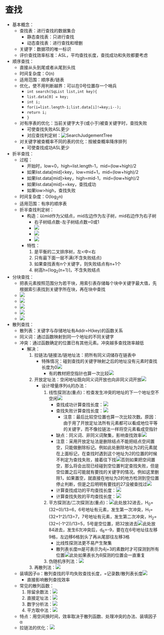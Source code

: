 # 查找
- 基本概念：
  - 查找表：进行查找的数据集合
    - 静态查找表：只进行查找
    - 动态查找表：进行查找和增删
  - 关键字：数据项的唯一标识
  - 评价查找效率标准：ASL，平均查找长度，查找成功和失败都要考虑
- 顺序查找：
  - 直接从头到尾或者从尾到头找
  - 时间复杂度：O(n)
  - 适用范围：顺序表/链表
  - 优化，使不用判断越界：可以在0号位置存一个哨兵
    - ``int search(SqList list,int key){``
    - ``list.data[0] = key; ``
    - ``int i;``
    - ``for(i=list.length-1;list.data[i]!=key;i--);``
    - ``return i;``
    - ``}``
  - 对有序表的优化：当前关键字大于(或小于)被查关键字时，查找失败
    - 可使查找失败ASL更少
    - 对应查找判定树：![SearchJudgementTree](SearchJudgementTree.jpg)
  - 对关键字被查概率不同的表的优化：按被查概率降序排列
    - 可使查找成功ASL更少
- 折半查找：
  - 过程：
    - 开始时，low=0，high=list.length-1，mid=(low+high)/2
    - 如果list.data[mid]<key，low=mid+1，mid=(low+high)/2
    - 如果list.data[mid]>key，high=mid-1，mid=(low+high)/2
    - 如果list.data[mid]==key，查找成功
    - 如果low>high，查找失败
  - 时间复杂度：O(log<sub>2</sub>n)
  - 适用范围：有序的顺序表
  - 折半查找判定树：
    - 构造：以mid作为父结点，mid左边作为左子树，mid右边作为右子树
      - 右子树结点数-左子树结点数=0或1
      - ![](BinarySearchJudgementTree1.jpg)
      - ![](BinarySearchJudgementTree2.jpg)
      - ![](BinarySearchJudgementTree3.jpg)
    - 特性：
      1. 是平衡的二叉排序树，左<中<右
      2. 只有最下面一层不满(不含失败结点)
      3. 如果查找表有n个关键字，则失败结点有n+1个
      4. 树高h=⌈log<sub>2</sub>(n+1)⌉，不含失败结点
- 分块查找：
  - 把表元素按照范围分为若干块，用索引表存储每个块中关键字最大值，先根据索引表找到关键字所在块，再在块中查找
  - ![](Screenshot_20211024_161042_tv.danmaku.bili.jpg)
  - ![](Screenshot_20211024_161144_tv.danmaku.bili.jpg)
  - ![](Screenshot_20211024_161345_tv.danmaku.bili.jpg)
  - ![](Screenshot_20211024_161416_tv.danmaku.bili.jpg)
  - ![](Screenshot_20211024_161454_tv.danmaku.bili.jpg)
- 散列查找：
  - 散列表：关键字与存储地址有Addr=H(key)的函数关系
  - 同义词：通过函数映射到同一个地址的不同关键字
  - 冲突：通过函数确定的位置已有其他元素。冲突越多查找效率越低
    - 解决：
      1. 拉链法/链接法/链地址法：把所有同义词储存在链表中
          - 特殊情况：碰到查找的关键字映射之后的地址没有元素时查找长度为0![](Hash.png)
            - 有的教材把空指针也算一次比较![](Hash1.png)
      2. 开放定址法：空闲地址既向同义词开放也向非同义词开放![](a.png)
          - 设计增量序列d<sub>i</sub>的办法：
            1. 线性探测法(重点)：检查发生冲突的地址的下一个地址空不空闲![](b.png)
                - 查找成功计算查找长度：![](c.png)
                - 查找失败计算查找长度：![](d.png)
                  - 注意：最后比较空位置也算一次比较次数。原因：由于用了开放定址法所有元素都可以看成地位平等的关键字，而不像拉链法一样将空元素看成空指针
                - 缺点：同义词、非同义词聚集，影响查找效率![](e.png)
                - 注意：采用开放定址法是删除结点不能把结点空间置空，只能做删除标记。例如此处删除地址为2的元素就在上面标记，在查找时遇到这个地址为2的位置的时候不判定为查找失败，接着往下找![](f.png)否则如果把空间置空，那么将会出现已经碰到空位置判定查找失败，但是空位置之后可能就有要找的关键字的情况。例如这里删除1，如果置空，就直接在地址为2的地方检测到空位置停止判断，但是之后明明有要找的27没被查找过![](g.png)
                - 计算查找成功的平均查找长度：![](h.png)
                - 计算查找失败的平均查找长度：![](i.png)
            2. 平方探测法/二次探测法(重点)：![](j.png)此处放32进去，H<sub>0</sub>=(32+0)/13=6，6号地址有元素，发生第一次冲突，H<sub>1</sub>=(32+1^2)/13=7，7号地址有元素，发生第二次冲突，H<sub>2</sub>=(32+(-1^2))/13=5，5号是空位置，把32放进去![](k.png)此处放84进去，发生6次冲突后，d<sub>6</sub>=-9，要在在6号地址往左移9格，左边移6格到头了再从尾部往左移3格
                - 比线性探测法更不易产生聚集
                - 散列表长度m是可表示为4j+3的素数时才可探测到所有位置![](l.png)此处如果表长为8探测的位置会一直重复
            3. 伪随机序列法：![](m.png)
      3. 再散列法：![](n.png)
  - 装填因子α：散列查找的平均失败查找长度，=记录数/散列表长度![](Hash2.png)
    - 直接影响散列查找效率
  - 常见的散列函数：
    1. 除留余数法：![](1.png)
    2. 直接定址法：![](2.png)
    3. 数字分析法：![](3.png)
    4. 平方取中法：![](4.png)
  - 特点：用空间换时间，效率取决于散列函数、处理冲突的办法、装填因子α
  - 拉链法的优化：![](o.png)